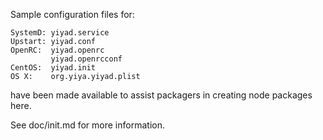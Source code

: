 Sample configuration files for:
```
SystemD: yiyad.service
Upstart: yiyad.conf
OpenRC:  yiyad.openrc
         yiyad.openrcconf
CentOS:  yiyad.init
OS X:    org.yiya.yiyad.plist
```
have been made available to assist packagers in creating node packages here.

See doc/init.md for more information.
